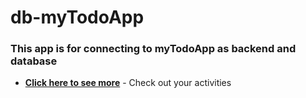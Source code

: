 # db-myTodoApp
### This app is for connecting to myTodoApp as backend and database
- __[Click here to see more](https://my-todos-two.vercel.app/)__ - Check out your activities
